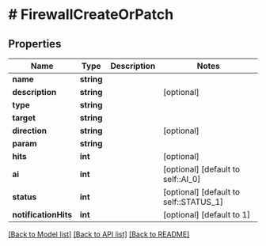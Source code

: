 # # FirewallCreateOrPatch

## Properties

Name | Type | Description | Notes
------------ | ------------- | ------------- | -------------
**name** | **string** |  |
**description** | **string** |  | [optional]
**type** | **string** |  |
**target** | **string** |  |
**direction** | **string** |  | [optional]
**param** | **string** |  |
**hits** | **int** |  | [optional]
**ai** | **int** |  | [optional] [default to self::AI_0]
**status** | **int** |  | [optional] [default to self::STATUS_1]
**notificationHits** | **int** |  | [optional] [default to 1]

[[Back to Model list]](../../README.md#models) [[Back to API list]](../../README.md#endpoints) [[Back to README]](../../README.md)

